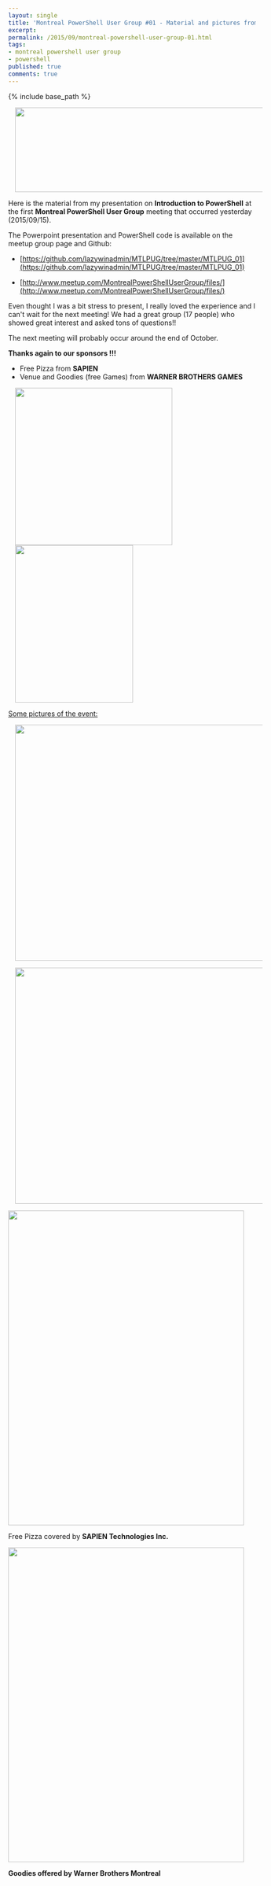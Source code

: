 ```yaml
---
layout: single
title: 'Montreal PowerShell User Group #01 - Material and pictures from my talk on Introduction to PowerShell'
excerpt: 
permalink: /2015/09/montreal-powershell-user-group-01.html
tags: 
- montreal powershell user group
- powershell
published: true
comments: true
---
```

{% include base_path %} 
 
<a href="{{ base_path }}/images/2015/20150916_Montreal_PowerShell_User_Group_%2301_-_Material_and_pictures_from_my_talk_on_Introduction_to_PowerShell/mtlpug__963896114__-1600x438.jpg" imageanchor="1" style="margin-left: 1em; margin-right: 1em;"><img border="0" height="172" src="{{ base_path }}/images/2015/20150916_Montreal_PowerShell_User_Group_%2301_-_Material_and_pictures_from_my_talk_on_Introduction_to_PowerShell/mtlpug__963896114__-1600x438.jpg" width="640" /></a>

Here is the material from my presentation on <b>Introduction to PowerShell</b> at the first <b>Montreal PowerShell User Group</b> meeting that occurred yesterday (2015/09/15).

The Powerpoint presentation and PowerShell code is available on the meetup group page and Github:


* [https://github.com/lazywinadmin/MTLPUG/tree/master/MTLPUG_01](https://github.com/lazywinadmin/MTLPUG/tree/master/MTLPUG_01)

* [http://www.meetup.com/MontrealPowerShellUserGroup/files/](http://www.meetup.com/MontrealPowerShellUserGroup/files/)


Even thought I was a bit stress to present, I really loved the experience and I can't wait for the next meeting! We had a great group (17 people) who showed great interest and asked tons of questions!!

The next meeting will probably occur around the end of October.

<b>Thanks again to our sponsors !!!</b>

* Free Pizza from <b>SAPIEN</b>
* Venue and Goodies (free Games) from <b>WARNER BROTHERS GAMES</b>


<a href="https://www.sapien.com/" imageanchor="1" style="margin-left: 1em; margin-right: 1em;" target="_blank"><img border="0" height="320" src="{{ base_path }}/images/2015/20150916_Montreal_PowerShell_User_Group_%2301_-_Material_and_pictures_from_my_talk_on_Introduction_to_PowerShell/oFFOHxsV__721696535__-250x250.png" width="320" /></a><a href="http://wbgamesmontreal.com/" imageanchor="1" style="margin-left: 1em; margin-right: 1em;" target="_blank"><img border="0" height="320" src="{{ base_path }}/images/2015/20150916_Montreal_PowerShell_User_Group_%2301_-_Material_and_pictures_from_my_talk_on_Introduction_to_PowerShell/WB_Games_Montreal_logo__944112337__-240x320.png" width="240" /></a>


<u>Some pictures of the event:</u>

<a href="{{ base_path }}/images/2015/20150916_Montreal_PowerShell_User_Group_%2301_-_Material_and_pictures_from_my_talk_on_Introduction_to_PowerShell/highres_442036141__1670756889__-1600x1200.jpeg" imageanchor="1" style="margin-left: 1em; margin-right: 1em;"><img border="0" src="{{ base_path }}/images/2015/20150916_Montreal_PowerShell_User_Group_%2301_-_Material_and_pictures_from_my_talk_on_Introduction_to_PowerShell/highres_442036141__1670756889__-1600x1200.jpeg" height="480" width="640" /></a>

<a href="http://2.bp.blogspot.com/-IqVDnHDxXj8/VfoqpjL7eII/AAAAAAABxpQ/H51dGvUsNVU/s1600/IMG_3174.JPG" imageanchor="1" style="margin-left: 1em; margin-right: 1em;"><img border="0" height="480" src="http://2.bp.blogspot.com/-IqVDnHDxXj8/VfoqpjL7eII/AAAAAAABxpQ/H51dGvUsNVU/s640/IMG_3174.JPG" width="640" /></a>

<a href="{{ base_path }}/images/2015/20150916_Montreal_PowerShell_User_Group_%2301_-_Material_and_pictures_from_my_talk_on_Introduction_to_PowerShell/highres_442036136__660111323__-2448x3264.jpeg" imageanchor="1" style="margin-left: auto; margin-right: auto;"><img border="0" src="{{ base_path }}/images/2015/20150916_Montreal_PowerShell_User_Group_%2301_-_Material_and_pictures_from_my_talk_on_Introduction_to_PowerShell/highres_442036136__660111323__-2448x3264.jpeg" height="640" width="480" /></a>

Free Pizza covered by <b>SAPIEN Technologies Inc.

<a href="{{ base_path }}/images/2015/20150916_Montreal_PowerShell_User_Group_%2301_-_Material_and_pictures_from_my_talk_on_Introduction_to_PowerShell/IMG_20150903_211954__1255719191__-1200x1600.jpg" imageanchor="1" style="margin-left: auto; margin-right: auto;"><img border="0" height="640" src="{{ base_path }}/images/2015/20150916_Montreal_PowerShell_User_Group_%2301_-_Material_and_pictures_from_my_talk_on_Introduction_to_PowerShell/IMG_20150903_211954__309517429__-480x640.jpg" width="480" /></a>

Goodies offered by <b>Warner Brothers Montreal</b>